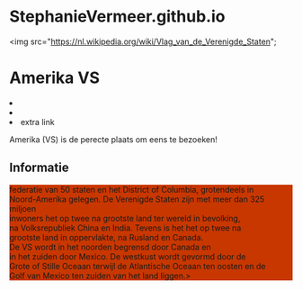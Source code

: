 # StephanieVermeer.github.io

<!DOCTYPE html>
<html>
<head>
<title>Mijn Droomreis</title>
<style>
body{
{ font-family:cursive;}
#Amerika { font-family:Italic; }
#VS { background-color: rgb(200,55,0);}
 .button {
  border-radius: 4px;
  background-color: #f4511e;
  border: none;
  color: #FFFFFF;
  text-align: center;
  font-size: 28px;
  padding: 20px;
  width: 200px;
  transition: all 0.5s;
  cursor: pointer;
  margin: 5px;
}

.button span {
  cursor: pointer;
  display: inline-block;
  position: relative;
  transition: 0.5s;
}

.button span:after {
  content: '\00bb';
  position: absolute;
  opacity: 0;
  top: 0;
  right: -20px;
  transition: 0.5s;
}

.button:extra span {
  padding-right: 25px;
}

.button:extra span:after {
  opacity: 1;
  right: 0;
}
</style>
</head>
<body>

<img src="https://nl.wikipedia.org/wiki/Vlag_van_de_Verenigde_Staten";
<strong><h1>Amerika VS</h1></strong>
<li><a href"Informatie"></a></li>
<li><a href="Bekende attracties"></a></li>
<li>extra link</li>

<p>Amerika (VS) is de perecte plaats om eens te bezoeken!</p>
<strong><h2>Informatie</h2></strong>
<p id="VS"De Verenigde Staten, officieel de Verenigde Staten van Amerika, afgekort VS zijn een<br> federatie van 50 staten en het District of Columbia, grotendeels in<br>Noord-Amerika gelegen. De Verenigde Staten zijn met meer dan 325 miljoen<br> inwoners het op twee na grootste land ter wereld in bevolking,<br>na Volksrepubliek China en India. Tevens is het het op twee na<br> grootste land in oppervlakte, na Rusland en Canada.<br>
De VS wordt in het noorden begrensd door Canada en<br> in het zuiden door Mexico. De westkust wordt gevormd door de<br> Grote of Stille Oceaan terwijl de Atlantische Oceaan ten oosten en de<br> Golf van Mexico ten zuiden van het land liggen.></p>

</body>
</html>
